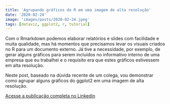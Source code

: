 ```yaml
---
title: 'Agrupando gráficos do R em uma imagem de alta resolução'
date: '2020-02-24'
image: 'images/posts/2020-02-24.jpeg'
tags: [dataviz, ggplot2, r, tutorial]
---
```


Com o Rmarkdown podemos elaborar relatórios e slides com facilidade e muita qualidade, mas há momentos que precisamos levar os visuais criados no R para um documento externo. Já tive a necessidade, por exemplo, de gerar alguns gráficos para serem incluídos no informativo interno de uma empresa que eu trabalhei e o requisito era que estes gráficos estivessem em alta resolução.

Neste post, baseado na dúvida recente de um colega, vou demonstrar como agrupar alguns gráficos do ggplot2 em uma imagem de alta resolução.

<a href="https://www.linkedin.com/pulse/agrupando-gráficos-do-r-em-uma-imagem-de-alta-da-silva-júnior/" class="nav__link cta-button button button--small" target="_blank">Acesse a publicação completa no Linkedin</a>
